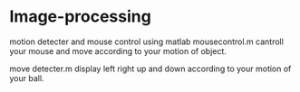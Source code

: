 Image-processing
================

motion detecter and mouse control using matlab
mousecontrol.m cantroll your mouse and move according to your motion of object.

move detecter.m display left right up and down according to your motion of your ball.
